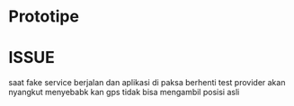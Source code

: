 # Prototipe

# ISSUE
saat fake service berjalan dan aplikasi di paksa berhenti test provider akan nyangkut menyebabk kan gps tidak bisa mengambil posisi asli